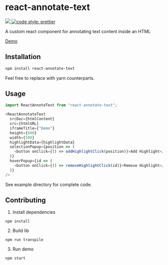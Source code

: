 # react-annotate-text

<a href="https://www.npmjs.com/package/react-annotate-text">
  <img src="https://img.shields.io/npm/v/react-annotate-text.svg" />
</a>
<a href="https://prettier.io">
  <img alt="code style: prettier" src="https://img.shields.io/badge/code_style-prettier-ff69b4.svg?style=flat-square">
</a>

A custom react component for annotating text content inside an HTML

[Demo](https://howareyouami.github.io/react-annotate-text)

## Installation

```bash
npm install react-annotate-text
```

Feel free to replace with yarn counterparts.

## Usage

```javascript
import ReactAnnoteText from "react-annotate-text";
```

```javascript
<ReactAnnotateText
  srcDoc={htmlContent}
  src={htmlURL}
  iframeTitle={"Demo"}
  height={600}
  width={500}
  highlightData={highlightData}
  selectionPopup={position => (
    <button onClick={() => addHighlightClick(position)}>Add Highlight</button>
  )}
  hoverPopup={id => (
    <button onClick={() => removeHighlightClick(id)}>Remove Highlight</button>
  )}
/>
```

See example directory for complete code.

## Contributing

1. Install dependencies

```
npm install
```

2. Build lib

```
npm run transpile
```

3. Run demo

```
npm start
```
